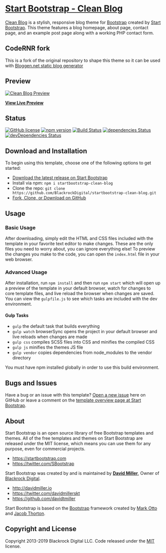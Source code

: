 # [Start Bootstrap - Clean Blog](https://startbootstrap.com/template-overviews/clean-blog/)

[Clean Blog](https://startbootstrap.com/template-overviews/clean-blog/) is a stylish, responsive blog theme for [Bootstrap](https://getbootstrap.com/) created by [Start Bootstrap](https://startbootstrap.com/). This theme features a blog homepage, about page, contact page, and an example post page along with a working PHP contact form.

## CodeRNR fork

This is a fork of the original repository to shape this theme so it can be used with [Bloggen.net static blog generator](https://github.com/codernr/bloggen-net)

## Preview

[![Clean Blog Preview](https://startbootstrap.com/assets/img/screenshots/themes/clean-blog.png)](https://blackrockdigital.github.io/startbootstrap-clean-blog/)

**[View Live Preview](https://blackrockdigital.github.io/startbootstrap-clean-blog/)**

## Status

[![GitHub license](https://img.shields.io/badge/license-MIT-blue.svg)](https://raw.githubusercontent.com/BlackrockDigital/startbootstrap-clean-blog/master/LICENSE)
[![npm version](https://img.shields.io/npm/v/startbootstrap-clean-blog.svg)](https://www.npmjs.com/package/startbootstrap-clean-blog)
[![Build Status](https://travis-ci.org/BlackrockDigital/startbootstrap-clean-blog.svg?branch=master)](https://travis-ci.org/BlackrockDigital/startbootstrap-clean-blog)
[![dependencies Status](https://david-dm.org/BlackrockDigital/startbootstrap-clean-blog/status.svg)](https://david-dm.org/BlackrockDigital/startbootstrap-clean-blog)
[![devDependencies Status](https://david-dm.org/BlackrockDigital/startbootstrap-clean-blog/dev-status.svg)](https://david-dm.org/BlackrockDigital/startbootstrap-clean-blog?type=dev)

## Download and Installation

To begin using this template, choose one of the following options to get started:
* [Download the latest release on Start Bootstrap](https://startbootstrap.com/template-overviews/clean-blog/)
* Install via npm: `npm i startbootstrap-clean-blog`
* Clone the repo: `git clone https://github.com/BlackrockDigital/startbootstrap-clean-blog.git`
* [Fork, Clone, or Download on GitHub](https://github.com/BlackrockDigital/startbootstrap-clean-blog)

## Usage

### Basic Usage

After downloading, simply edit the HTML and CSS files included with the template in your favorite text editor to make changes. These are the only files you need to worry about, you can ignore everything else! To preview the changes you make to the code, you can open the `index.html` file in your web browser.

### Advanced Usage

After installation, run `npm install` and then run `npm start` which will open up a preview of the template in your default browser, watch for changes to core template files, and live reload the browser when changes are saved. You can view the `gulpfile.js` to see which tasks are included with the dev environment.

#### Gulp Tasks

- `gulp` the default task that builds everything
- `gulp watch` browserSync opens the project in your default browser and live reloads when changes are made
- `gulp css` compiles SCSS files into CSS and minifies the compiled CSS
- `gulp js` minifies the themes JS file
- `gulp vendor` copies dependencies from node_modules to the vendor directory

You must have npm installed globally in order to use this build environment.

## Bugs and Issues

Have a bug or an issue with this template? [Open a new issue](https://github.com/BlackrockDigital/startbootstrap-clean-blog/issues) here on GitHub or leave a comment on the [template overview page at Start Bootstrap](https://startbootstrap.com/themes/clean-blog/).

## About

Start Bootstrap is an open source library of free Bootstrap templates and themes. All of the free templates and themes on Start Bootstrap are released under the MIT license, which means you can use them for any purpose, even for commercial projects.

* https://startbootstrap.com
* https://twitter.com/SBootstrap

Start Bootstrap was created by and is maintained by **[David Miller](http://davidmiller.io/)**, Owner of [Blackrock Digital](https://blackrockdigital.io/).

* http://davidmiller.io
* https://twitter.com/davidmillerskt
* https://github.com/davidtmiller

Start Bootstrap is based on the [Bootstrap](https://getbootstrap.com/) framework created by [Mark Otto](https://twitter.com/mdo) and [Jacob Thorton](https://twitter.com/fat).

## Copyright and License

Copyright 2013-2019 Blackrock Digital LLC. Code released under the [MIT](https://github.com/BlackrockDigital/startbootstrap-clean-blog/blob/gh-pages/LICENSE) license.
